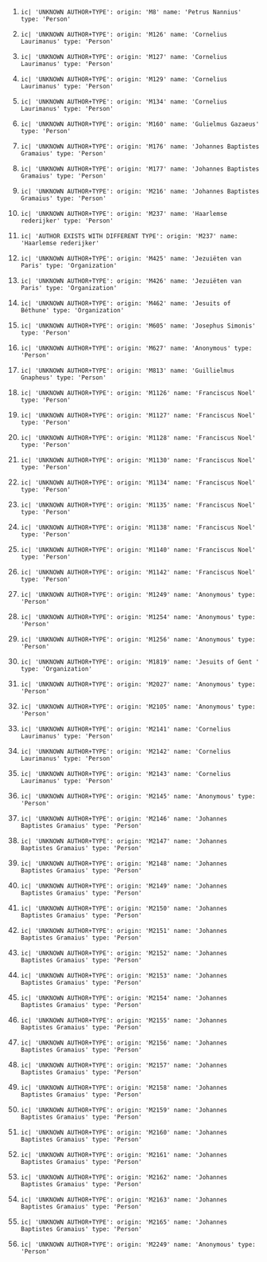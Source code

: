 1. `ic| 'UNKNOWN AUTHOR+TYPE':
    origin: 'M8'
    name: 'Petrus Nannius'
    type: 'Person'`

2. `ic| 'UNKNOWN AUTHOR+TYPE':
    origin: 'M126'
    name: 'Cornelius Laurimanus'
    type: 'Person'`
3. `ic| 'UNKNOWN AUTHOR+TYPE':
    origin: 'M127'
    name: 'Cornelius Laurimanus'
    type: 'Person'`
4. `ic| 'UNKNOWN AUTHOR+TYPE':
    origin: 'M129'
    name: 'Cornelius Laurimanus'
    type: 'Person'`
5. `ic| 'UNKNOWN AUTHOR+TYPE':
    origin: 'M134'
    name: 'Cornelius Laurimanus'
    type: 'Person'`
6. `ic| 'UNKNOWN AUTHOR+TYPE':
    origin: 'M160'
    name: 'Gulielmus Gazaeus'
    type: 'Person'`
7. `ic| 'UNKNOWN AUTHOR+TYPE':
    origin: 'M176'
    name: 'Johannes Baptistes Gramaius'
    type: 'Person'`
8. `ic| 'UNKNOWN AUTHOR+TYPE':
    origin: 'M177'
    name: 'Johannes Baptistes Gramaius'
    type: 'Person'`
9. `ic| 'UNKNOWN AUTHOR+TYPE':
    origin: 'M216'
    name: 'Johannes Baptistes Gramaius'
    type: 'Person'`
10. `ic| 'UNKNOWN AUTHOR+TYPE':
     origin: 'M237'
     name: 'Haarlemse rederijker'
     type: 'Person'`
11. `ic| 'AUTHOR EXISTS WITH DIFFERENT TYPE':
      origin: 'M237'
      name: 'Haarlemse rederijker'`
12. `ic| 'UNKNOWN AUTHOR+TYPE':
     origin: 'M425'
     name: 'Jezuiëten van Paris'
     type: 'Organization'`
13. `ic| 'UNKNOWN AUTHOR+TYPE':
     origin: 'M426'
     name: 'Jezuiëten van Paris'
     type: 'Organization'`
14. `ic| 'UNKNOWN AUTHOR+TYPE':
     origin: 'M462'
     name: 'Jesuits of Béthune'
     type: 'Organization'`
15. `ic| 'UNKNOWN AUTHOR+TYPE':
     origin: 'M605'
     name: 'Josephus Simonis'
     type: 'Person'`
16. `ic| 'UNKNOWN AUTHOR+TYPE':
     origin: 'M627'
     name: 'Anonymous'
     type: 'Person'`
17. `ic| 'UNKNOWN AUTHOR+TYPE':
     origin: 'M813'
     name: 'Guillielmus Gnapheus'
     type: 'Person'`
18. `ic| 'UNKNOWN AUTHOR+TYPE':
     origin: 'M1126'
     name: 'Franciscus Noel'
     type: 'Person'`
19. `ic| 'UNKNOWN AUTHOR+TYPE':
     origin: 'M1127'
     name: 'Franciscus Noel'
     type: 'Person'`
20. `ic| 'UNKNOWN AUTHOR+TYPE':
     origin: 'M1128'
     name: 'Franciscus Noel'
     type: 'Person'`
21. `ic| 'UNKNOWN AUTHOR+TYPE':
     origin: 'M1130'
     name: 'Franciscus Noel'
     type: 'Person'`
22. `ic| 'UNKNOWN AUTHOR+TYPE':
     origin: 'M1134'
     name: 'Franciscus Noel'
     type: 'Person'`
23. `ic| 'UNKNOWN AUTHOR+TYPE':
     origin: 'M1135'
     name: 'Franciscus Noel'
     type: 'Person'`
24. `ic| 'UNKNOWN AUTHOR+TYPE':
     origin: 'M1138'
     name: 'Franciscus Noel'
     type: 'Person'`
25. `ic| 'UNKNOWN AUTHOR+TYPE':
     origin: 'M1140'
     name: 'Franciscus Noel'
     type: 'Person'`
26. `ic| 'UNKNOWN AUTHOR+TYPE':
     origin: 'M1142'
     name: 'Franciscus Noel'
     type: 'Person'`
27. `ic| 'UNKNOWN AUTHOR+TYPE':
     origin: 'M1249'
     name: 'Anonymous'
     type: 'Person'`
28. `ic| 'UNKNOWN AUTHOR+TYPE':
     origin: 'M1254'
     name: 'Anonymous'
     type: 'Person'`
29. `ic| 'UNKNOWN AUTHOR+TYPE':
     origin: 'M1256'
     name: 'Anonymous'
     type: 'Person'`
30. `ic| 'UNKNOWN AUTHOR+TYPE':
     origin: 'M1819'
     name: 'Jesuits of Gent '
     type: 'Organization'`
31. `ic| 'UNKNOWN AUTHOR+TYPE':
     origin: 'M2027'
     name: 'Anonymous'
     type: 'Person'`
32. `ic| 'UNKNOWN AUTHOR+TYPE':
     origin: 'M2105'
     name: 'Anonymous'
     type: 'Person'`
33. `ic| 'UNKNOWN AUTHOR+TYPE':
     origin: 'M2141'
     name: 'Cornelius Laurimanus'
     type: 'Person'`
34. `ic| 'UNKNOWN AUTHOR+TYPE':
     origin: 'M2142'
     name: 'Cornelius Laurimanus'
     type: 'Person'`
35. `ic| 'UNKNOWN AUTHOR+TYPE':
     origin: 'M2143'
     name: 'Cornelius Laurimanus'
     type: 'Person'`
36. `ic| 'UNKNOWN AUTHOR+TYPE':
     origin: 'M2145'
     name: 'Anonymous'
     type: 'Person'`
37. `ic| 'UNKNOWN AUTHOR+TYPE':
     origin: 'M2146'
     name: 'Johannes Baptistes Gramaius'
     type: 'Person'`
38. `ic| 'UNKNOWN AUTHOR+TYPE':
     origin: 'M2147'
     name: 'Johannes Baptistes Gramaius'
     type: 'Person'`
39. `ic| 'UNKNOWN AUTHOR+TYPE':
     origin: 'M2148'
     name: 'Johannes Baptistes Gramaius'
     type: 'Person'`
40. `ic| 'UNKNOWN AUTHOR+TYPE':
     origin: 'M2149'
     name: 'Johannes Baptistes Gramaius'
     type: 'Person'`
41. `ic| 'UNKNOWN AUTHOR+TYPE':
     origin: 'M2150'
     name: 'Johannes Baptistes Gramaius'
     type: 'Person'`
42. `ic| 'UNKNOWN AUTHOR+TYPE':
     origin: 'M2151'
     name: 'Johannes Baptistes Gramaius'
     type: 'Person'`
43. `ic| 'UNKNOWN AUTHOR+TYPE':
     origin: 'M2152'
     name: 'Johannes Baptistes Gramaius'
     type: 'Person'`
44. `ic| 'UNKNOWN AUTHOR+TYPE':
     origin: 'M2153'
     name: 'Johannes Baptistes Gramaius'
     type: 'Person'`
45. `ic| 'UNKNOWN AUTHOR+TYPE':
     origin: 'M2154'
     name: 'Johannes Baptistes Gramaius'
     type: 'Person'`
46. `ic| 'UNKNOWN AUTHOR+TYPE':
     origin: 'M2155'
     name: 'Johannes Baptistes Gramaius'
     type: 'Person'`
47. `ic| 'UNKNOWN AUTHOR+TYPE':
     origin: 'M2156'
     name: 'Johannes Baptistes Gramaius'
     type: 'Person'`
48. `ic| 'UNKNOWN AUTHOR+TYPE':
     origin: 'M2157'
     name: 'Johannes Baptistes Gramaius'
     type: 'Person'`
49. `ic| 'UNKNOWN AUTHOR+TYPE':
     origin: 'M2158'
     name: 'Johannes Baptistes Gramaius'
     type: 'Person'`
50. `ic| 'UNKNOWN AUTHOR+TYPE':
     origin: 'M2159'
     name: 'Johannes Baptistes Gramaius'
     type: 'Person'`
51. `ic| 'UNKNOWN AUTHOR+TYPE':
     origin: 'M2160'
     name: 'Johannes Baptistes Gramaius'
     type: 'Person'`
52. `ic| 'UNKNOWN AUTHOR+TYPE':
     origin: 'M2161'
     name: 'Johannes Baptistes Gramaius'
     type: 'Person'`
53. `ic| 'UNKNOWN AUTHOR+TYPE':
     origin: 'M2162'
     name: 'Johannes Baptistes Gramaius'
     type: 'Person'`
54. `ic| 'UNKNOWN AUTHOR+TYPE':
     origin: 'M2163'
     name: 'Johannes Baptistes Gramaius'
     type: 'Person'`
55. `ic| 'UNKNOWN AUTHOR+TYPE':
    origin: 'M2165'
    name: 'Johannes Baptistes Gramaius'
    type: 'Person'`
56. `ic| 'UNKNOWN AUTHOR+TYPE':
     origin: 'M2249'
     name: 'Anonymous'
     type: 'Person'`
